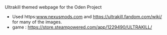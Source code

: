 Ultrakill themed webpage for the Oden Project 
- Used https:www.nexusmods.com and https://ultrakill.fandom.com/wiki/ for many of the images.
- game : https://store.steampowered.com/app/1229490/ULTRAKILL/
